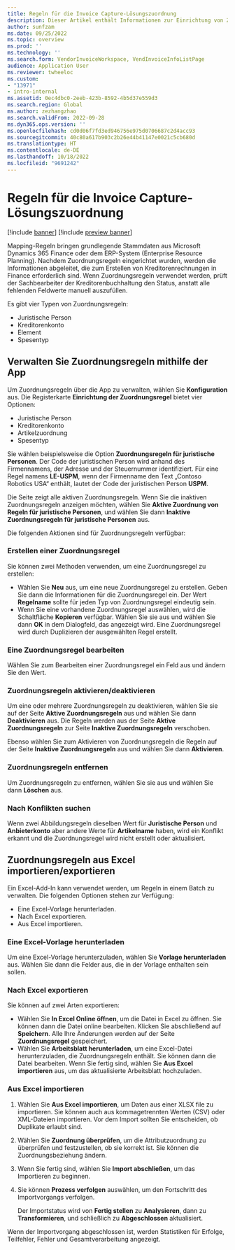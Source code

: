 ```yaml
---
title: Regeln für die Invoice Capture-Lösungszuordnung
description: Dieser Artikel enthält Informationen zur Einrichtung von Zuordnungsregeln in der Invoice Capture-Lösung.
author: sunfzam
ms.date: 09/25/2022
ms.topic: overview
ms.prod: ''
ms.technology: ''
ms.search.form: VendorInvoiceWorkspace, VendInvoiceInfoListPage
audience: Application User
ms.reviewer: twheeloc
ms.custom:
- "13971"
- intro-internal
ms.assetid: 0ec4dbc0-2eeb-423b-8592-4b5d37e559d3
ms.search.region: Global
ms.author: zezhangzhao
ms.search.validFrom: 2022-09-28
ms.dyn365.ops.version: ''
ms.openlocfilehash: cd0d06f7fd3ed946756e975d0706687c2d4acc93
ms.sourcegitcommit: 40c80a617b903c2b26e44b41147e0021c5cb680d
ms.translationtype: HT
ms.contentlocale: de-DE
ms.lasthandoff: 10/18/2022
ms.locfileid: "9691242"
---
```

# <a name="invoice-capture-solution-mapping-rules"></a>Regeln für die Invoice Capture-Lösungszuordnung

[!include [banner](../includes/banner.md)]
[!include [preview banner](../includes/preview-banner.md)]

Mapping-Regeln bringen grundlegende Stammdaten aus Microsoft Dynamics 365 Finance oder dem ERP-System (Enterprise Resource Planning). Nachdem Zuordnungsregeln eingerichtet wurden, werden die Informationen abgeleitet, die zum Erstellen von Kreditorenrechnungen in Finance erforderlich sind. Wenn Zuordnungsregeln verwendet werden, prüft der Sachbearbeiter der Kreditorenbuchhaltung den Status, anstatt alle fehlenden Feldwerte manuell auszufüllen.

Es gibt vier Typen von Zuordnungsregeln:

- Juristische Person
- Kreditorenkonto
- Element
- Spesentyp

## <a name="manage-mapping-rules-by-using-the-app"></a>Verwalten Sie Zuordnungsregeln mithilfe der App

Um Zuordnungsregeln über die App zu verwalten, wählen Sie **Konfiguration** aus. Die Registerkarte **Einrichtung der Zuordnungsregel** bietet vier Optionen:

- Juristische Person 
- Kreditorenkonto 
- Artikelzuordnung 
- Spesentyp

Sie wählen beispielsweise die Option **Zuordnungsregeln für juristische Personen**. Der Code der juristischen Person wird anhand des Firmennamens, der Adresse und der Steuernummer identifiziert. Für eine Regel namens **LE-USPM**, wenn der Firmenname den Text „Contoso Robotics USA“ enthält, lautet der Code der juristischen Person **USPM**.

Die Seite zeigt alle aktiven Zuordnungsregeln. Wenn Sie die inaktiven Zuordnungsregeln anzeigen möchten, wählen Sie **Aktive Zuordnung von Regeln für juristische Personen**, und wählen Sie dann **Inaktive Zuordnungsregeln für juristische Personen** aus.

Die folgenden Aktionen sind für Zuordnungsregeln verfügbar:

### <a name="create-a-mapping-rule"></a>Erstellen einer Zuordnungsregel

Sie können zwei Methoden verwenden, um eine Zuordnungsregel zu erstellen:

- Wählen Sie **Neu** aus, um eine neue Zuordnungsregel zu erstellen. Geben Sie dann die Informationen für die Zuordnungsregel ein. Der Wert **Regelname** sollte für jeden Typ von Zuordnungsregel eindeutig sein.
- Wenn Sie eine vorhandene Zuordnungsregel auswählen, wird die Schaltfläche **Kopieren** verfügbar. Wählen Sie sie aus und wählen Sie dann **OK** in dem Dialogfeld, das angezeigt wird. Eine Zuordnungsregel wird durch Duplizieren der ausgewählten Regel erstellt.

### <a name="edit-a-mapping-rule"></a>Eine Zuordnungsregel bearbeiten

Wählen Sie zum Bearbeiten einer Zuordnungsregel ein Feld aus und ändern Sie den Wert.

### <a name="activatedeactivate-mapping-rules"></a>Zuordnungsregeln aktivieren/deaktivieren

Um eine oder mehrere Zuordnungsregeln zu deaktivieren, wählen Sie sie auf der Seite **Aktive Zuordnungsregeln** aus und wählen Sie dann **Deaktivieren** aus. Die Regeln werden aus der Seite **Aktive Zuordnungsregeln** zur Seite **Inaktive Zuordnungsregeln** verschoben.

Ebenso wählen Sie zum Aktivieren von Zuordnungsregeln die Regeln auf der Seite **Inaktive Zuordnungsregeln** aus und wählen Sie dann **Aktivieren**.

### <a name="remove-mapping-rules"></a>Zuordnungsregeln entfernen

Um Zuordnungsregeln zu entfernen, wählen Sie sie aus und wählen Sie dann **Löschen** aus.

### <a name="check-for-conflicts"></a>Nach Konflikten suchen

Wenn zwei Abbildungsregeln dieselben Wert für **Juristische Person** und **Anbieterkonto** aber andere Werte für **Artikelname** haben, wird ein Konflikt erkannt und die Zuordnungsregel wird nicht erstellt oder aktualisiert.

## <a name="importexport-mapping-rules-from-excel"></a>Zuordnungsregeln aus Excel importieren/exportieren

Ein Excel-Add-In kann verwendet werden, um Regeln in einem Batch zu verwalten. Die folgenden Optionen stehen zur Verfügung:

- Eine Excel-Vorlage herunterladen.
- Nach Excel exportieren.
- Aus Excel importieren.

### <a name="download-an-excel-template"></a>Eine Excel-Vorlage herunterladen

Um eine Excel-Vorlage herunterzuladen, wählen Sie **Vorlage herunterladen** aus. Wählen Sie dann die Felder aus, die in der Vorlage enthalten sein sollen.

### <a name="export-to-excel"></a>Nach Excel exportieren

Sie können auf zwei Arten exportieren:

- Wählen Sie **In Excel Online öffnen**, um die Datei in Excel zu öffnen. Sie können dann die Datei online bearbeiten. Klicken Sie abschließend auf **Speichern**. Alle Ihre Änderungen werden auf der Seite **Zuordnungsregel** gespeichert.
- Wählen Sie **Arbeitsblatt herunterladen**, um eine Excel-Datei herunterzuladen, die Zuordnungsregeln enthält. Sie können dann die Datei bearbeiten. Wenn Sie fertig sind, wählen Sie **Aus Excel importieren** aus, um das aktualisierte Arbeitsblatt hochzuladen.

### <a name="import-from-excel"></a>Aus Excel importieren

1. Wählen Sie **Aus Excel importieren**, um Daten aus einer XLSX file zu importieren. Sie können auch aus kommagetrennten Werten (CSV) oder XML-Dateien importieren. Vor dem Import sollten Sie entscheiden, ob Duplikate erlaubt sind.
2. Wählen Sie **Zuordnung überprüfen**, um die Attributzuordnung zu überprüfen und festzustellen, ob sie korrekt ist. Sie können die Zuordnungsbeziehung ändern.
3. Wenn Sie fertig sind, wählen Sie **Import abschließen**, um das Importieren zu beginnen.
4. Sie können **Prozess verfolgen** auswählen, um den Fortschritt des Importvorgangs verfolgen.

    Der Importstatus wird von **Fertig stellen** zu **Analysieren**, dann zu **Transformieren**, und schließlich zu **Abgeschlossen** aktualisiert.

Wenn der Importvorgang abgeschlossen ist, werden Statistiken für Erfolge, Teilfehler, Fehler und Gesamtverarbeitung angezeigt.
